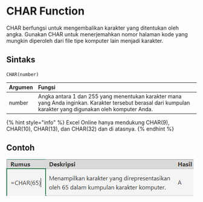# CHAR Function

CHAR berfungsi untuk mengembalikan karakter yang ditentukan oleh angka. Gunakan CHAR untuk menerjemahkan nomor halaman kode yang mungkin diperoleh dari file tipe komputer lain menjadi karakter.

## Sintaks

```text
CHAR(number)
```

| Argumen | Fungsi |
| :--- | :--- |
| number | Angka antara 1 dan 255 yang menentukan karakter mana yang Anda inginkan. Karakter tersebut berasal dari kumpulan karakter yang digunakan oleh komputer Anda. |

{% hint style="info" %}
Excel Online hanya mendukung CHAR\(9\), CHAR\(10\), CHAR\(13\), dan CHAR\(32\) dan di atasnya.
{% endhint %}

## Contoh

![](../.gitbook/assets/image%20%2819%29.png)

